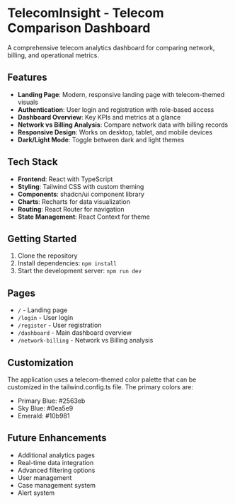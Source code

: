 
# TelecomInsight - Telecom Comparison Dashboard

A comprehensive telecom analytics dashboard for comparing network, billing, and operational metrics.

## Features

- **Landing Page**: Modern, responsive landing page with telecom-themed visuals
- **Authentication**: User login and registration with role-based access
- **Dashboard Overview**: Key KPIs and metrics at a glance
- **Network vs Billing Analysis**: Compare network data with billing records
- **Responsive Design**: Works on desktop, tablet, and mobile devices
- **Dark/Light Mode**: Toggle between dark and light themes

## Tech Stack

- **Frontend**: React with TypeScript
- **Styling**: Tailwind CSS with custom theming
- **Components**: shadcn/ui component library
- **Charts**: Recharts for data visualization
- **Routing**: React Router for navigation
- **State Management**: React Context for theme

## Getting Started

1. Clone the repository
2. Install dependencies: `npm install`
3. Start the development server: `npm run dev`

## Pages

- `/` - Landing page
- `/login` - User login
- `/register` - User registration
- `/dashboard` - Main dashboard overview
- `/network-billing` - Network vs Billing analysis

## Customization

The application uses a telecom-themed color palette that can be customized in the tailwind.config.ts file. The primary colors are:

- Primary Blue: #2563eb
- Sky Blue: #0ea5e9
- Emerald: #10b981

## Future Enhancements

- Additional analytics pages
- Real-time data integration
- Advanced filtering options
- User management
- Case management system
- Alert system
